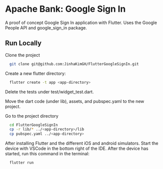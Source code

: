 # Apache Bank: Google Sign In

A proof of concept Google Sign In application with Flutter. Uses the Google People API and google_sign_in package.

## Run Locally

Clone the project

```bash
  git clone git@github.com:JinhaKimGH/FlutterGoogleSignIn.git
```

Create a new flutter directory:

```bash
  flutter create -t app <app-directory>
```

Delete the tests under test/widget_test.dart.

Move the dart code (under lib), assets, and pubspec.yaml to the new project.

Go to the project directory

```bash
  cd FlutterGoogleSignIn
  cp -r lib/* ../<app-directory>/lib
  cp pubspec.yaml ../<app-directory>
```

After installing Flutter and the different iOS and android simulators. Start the device with VSCode in the bottom right of the IDE. After the device has started, run this command in the terminal:

```bash
  flutter run
```
